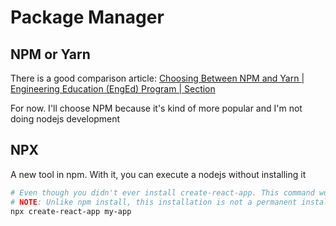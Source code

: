 # Package Manager

## NPM or Yarn

There is a good comparison article: [Choosing Between NPM and Yarn | Engineering Education (EngEd) Program | Section](https://www.section.io/engineering-education/npm-vs-yarn-which-one-to-choose/)

For now. I'll choose NPM because it's kind of more popular and I'm not doing nodejs development

## NPX

A new tool in npm. With it, you can execute a nodejs without installing it

```bash
# Even though you didn't ever install create-react-app. This command would automatically install for u and execute it
# NOTE: Unlike npm install, this installation is not a permanent installation
npx create-react-app my-app
```

